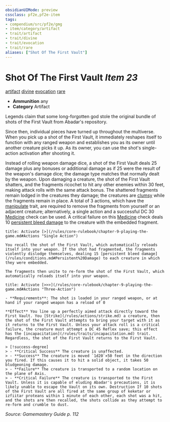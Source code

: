 ```yaml
---
obsidianUIMode: preview
cssclass: pf2e,pf2e-item
tags:
- compendium/src/pf2e/gmg
- item/category/artifact
- trait/artifact
- trait/divine
- trait/evocation
- trait/rare
aliases: ["Shot Of The First Vault"]
---
```

# Shot Of The First Vault *Item 23*  
[artifact](/rules/traits/artifact-gmg.md)  [divine](/rules/traits/divine.md)  [evocation](/rules/traits/evocation.md)  [rare](/rules/traits/rare.md)  

- **Ammunition** any
- **Category** Artifact

Legends claim that some long-forgotten god stole the original bundle of shots of the First Vault from Abadar's repository.

Since then, individual pieces have turned up throughout the multiverse. When you pick up a shot of the First Vault, it immediately reshapes itself to function with any ranged weapon and establishes you as its owner until another creature picks it up. As its owner, you can use the shot's single-action activation after shooting it.

Instead of rolling weapon damage dice, a shot of the First Vault deals 25 damage plus any bonuses or additional damage as if 25 were the result of the weapon's damage dice; the damage type matches that normally dealt by the weapon. Upon damaging a creature, the shot of the First Vault shatters, and the fragments ricochet to hit any other enemies within 30 feet, making attack rolls with the same attack bonus. The shattered fragments remain lodged in the creatures they damage; the creatures are [clumsy](/rules/conditions.md#Clumsy) while the fragments remain in place. A total of 3 actions, which have the [manipulate](/rules/traits/manipulate.md) trait, are required to remove the fragments from yourself or an adjacent creature; alternatively, a single action and a successful DC 30 [Medicine](/compendium/skills.md#Medicine) check can be used. A critical failure on this [Medicine](/compendium/skills.md#Medicine) check deals 10 [persistent bleed damage](/rules/conditions.md#Persistent%20Damage) to the creature with the embedded fragment.

```ad-embed-ability
title: Activate [>](/rules/core-rulebook/chapter-9-playing-the-game.md#Actions "Single Action")

You recall the shot of the First Vault, which automatically reloads itself into your weapon. If the shot had fragmented, the fragments violently dislodge themselves, dealing 15 [persistent bleed damage](/rules/conditions.md#Persistent%20Damage) to each creature in which they were embedded.

The fragments then unite to re-form the shot of the First Vault, which automatically reloads itself into your weapon.
```

```ad-embed-ability
title: Activate [>>>](/rules/core-rulebook/chapter-9-playing-the-game.md#Actions "Three-Action")

- **Requirements**: The shot is loaded in your ranged weapon, or at hand if your ranged weapon has a reload of 0

**Effect** You line up a perfectly aimed attack directly toward the First Vault. You [Strike](/rules/actions/strike.md) a creature, then the shot of the First Vault attempts to bring your target with it as it returns to the First Vault. Unless your attack roll is a critical failure, the creature must attempt a DC 45 Reflex save; this effect has the [incapacitation](/rules/traits/incapacitation.md) trait. Regardless, the shot of the First Vault returns to the First Vault.

> [!success-degree] 
> - **Critical Success** The creature is unaffected.
> - **Success** The creature is moved `1d20`×50 feet in the direction you fired. If this causes it to hit a solid object, it takes 50 bludgeoning damage.
> - **Failure** The creature is transported to a random location on the plane of Axis.
> - **Critical Failure** The creature is transported to the First Vault. Unless it is capable of eluding Abadar's precautions, it is likely unable to escape the Vault on its own. Destruction If 10 shots of the First Vault are all fired at the same group of keketar or izfiitar proteans within 1 minute of each other, each shot was a hit, and the shots are then recalled, the shots collide as they attempt to re-form and crumble to dust.
```

*Source: Gamemastery Guide p. 112*